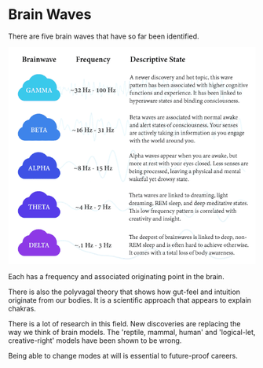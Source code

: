 # Brain Waves

There are five brain waves that have so far been identified.

![alt text](./assets/brainwaves.png "Brain Waves")

Each has a frequency and associated originating point in the brain.

There is also the polyvagal theory that shows how gut-feel and intuition originate from our bodies. It is a scientific approach that appears to explain chakras.

There is a lot of research in this field. New discoveries are replacing the way we think of brain models. The 'reptile, mammal, human' and 'logical-let, creative-right' models have been shown to be wrong.

Being able to change modes at will is essential to future-proof careers.

